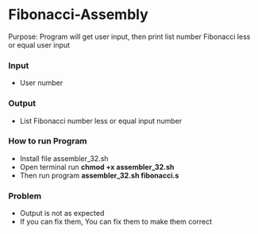 # Fibonacci-Assembly

Purpose: Program will get user input, then print list number Fibonacci less or equal user input
### Input
- User number
### Output
- List Fibonacci number less or equal input number
### How to run Program
- Install file assembler_32.sh
- Open terminal run __chmod +x assembler_32.sh__
- Then run program  __assembler_32.sh fibonacci.s__
### Problem
- Output is not as expected
- If you can fix them, You can fix them to make them correct
